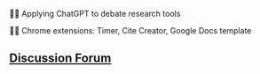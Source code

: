 
🙋‍♀️ Applying ChatGPT to debate research tools

👩‍💻 Chrome extensions: Timer, Cite Creator, Google Docs template


## [Discussion Forum](https://github.com/orgs/debate/discussions)

